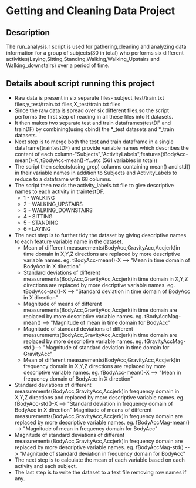 # Getting and Cleaning Data Project

## Description
The run\_analysis.r script is used for gathering,cleaning and analyzing data information for a group of 
subjects(30 in total) who performs six different activities(Laying,Sitting,Standing,Walking,Walking\_Upstairs and Walking\_downstairs) over a period of time.

## Details about script running this project
* Raw data is present in six separate files- subject\_test/train.txt files,y\_test/train.txt files,X\_test/train.txt files
* Since the raw data is spread over six different files,so the script performs the first step of reading in all these files into R datasets.
* It then makes two separate test and train dataframes(testDF and trainDF) by combining(using cbind) the \*\_test datasets and \*\_train datasets.
* Next step is to merge both the test and train dataframe in a single dataframe(traintestDF) and provide variable names which describes the content of each column-"Subjects","ActivityLabels",features(tBodyAcc-mean()-X
,tBodyAcc-mean()-Y...etc (561 variables in total))
* The script then selects(using grep) columns containing mean() and std() in their variable names in addition to 
Subjects and ActivityLabels to reduce to a dataframe with 68 columns.
* The script then reads the activity\_labels.txt file to give descriptive names to each activity in traintestDF.
  * 1 - WALKING
  * 2 - WALKING\_UPSTAIRS
  * 3 - WALKING\_DOWNSTAIRS
  * 4 - SITTING
  * 5 - STANDING
  * 6 - LAYING
* The next step is to further tidy the dataset by giving descriptive names to each feature variable name in the dataset.
  *  Mean of different measurements(BodyAcc,GravityAcc,Accjerk)in time domain in X,Y,Z directions are replaced by        more descriptive variable names.
eg. tBodyAcc-mean()-X --> "Mean in time domain of BodyAcc in X direction"
  *  Standard deviations of different measurements(BodyAcc,GravityAcc,Accjerk)in time domain in X,Y,Z directions are replaced by more decriptive variable names. 
eg. tBodyAcc-std()-X  --> "Standard deviation in time domain of BodyAcc in X direction"
  *  Magnitude of means of different measurements(BodyAcc,GravityAcc,Accjerk)in time domain are replaced by more descriptive variable names.
eg. tBodyAccMag-mean() --> "Magnitude of mean in time domain for BodyAcc"
  *  Magnitude of standard deviations of different measurements(BodyAcc,GravityAcc,Accjerk)in time domain are replaced by more descriptive variable names.
eg. tGravityAccMag-std()--> "Magnitude of standard deviation in time domain for GravityAcc"
  * Mean of different measurements(BodyAcc,GravityAcc,Accjerk)in frequency domain in X,Y,Z directions are replaced by more descriptive variable names.
eg. fBodyAcc-mean()-X --> "Mean in frequency domain of BodyAcc in X direction"
 *  Standard deviations of different measurements(BodyAcc,GravityAcc,Accjerk)in frequency domain in X,Y,Z directions and replaced by more descriptive variable names. 
eg. fBodyAcc-std()-X  --> "Standard deviation in frequency domain of BodyAcc in X direction"
Magnitude of means of different measurements(BodyAcc,GravityAcc,Accjerk)in frequency domain are replaced by more descriptive variable names.
eg. fBodyAccMag-mean() --> "Magnitude of mean in frequency domain for BodyAcc"
 *  Magnitude of standard deviations of different measurements(BodyAcc,GravityAcc,Accjerk)in frequency domain are replaced by more descriptive variable names.
eg. fBodyAccMag-std() --> "Magnitude of standard deviation in frequency domain for BodyAcc"
* The next step is to calculate the mean of each variable based on each activity and each subject.
* The last step is to write the dataset to a text file removing row names if any.

